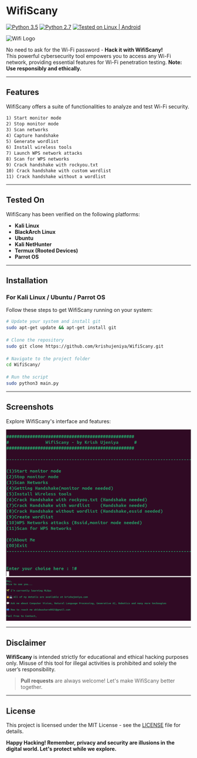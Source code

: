 
<a id="readme-top"></a>

# WifiScany

[![Python 3.5](https://img.shields.io/badge/Python-3.5-yellow.svg)](http://www.python.org/download/)
[![Python 2.7](https://img.shields.io/badge/python-2.7-brightgreen.svg)](https://www.python.org/downloads/release/python-2714/)
[![Tested on Linux | Android](https://img.shields.io/badge/Tested%20On-Linux%20%7C%20Android-yellowgreen.svg)](https://termux.com/)

![Wifi Logo](http://icons.iconarchive.com/icons/icons8/ios7/48/Network-Wifi-Logo-icon.png)

No need to ask for the Wi-Fi password - **Hack it with WifiScany!**  
This powerful cybersecurity tool empowers you to access any Wi-Fi network, providing essential features for Wi-Fi penetration testing. **Note: Use responsibly and ethically.**

---

## **Features**

WifiScany offers a suite of functionalities to analyze and test Wi-Fi security.

```plaintext
1) Start monitor mode
2) Stop monitor mode
3) Scan networks   
4) Capture handshake
5) Generate wordlist
6) Install wireless tools                  
7) Launch WPS network attacks 
8) Scan for WPS networks
9) Crack handshake with rockyou.txt
10) Crack handshake with custom wordlist
11) Crack handshake without a wordlist
```

---

## **Tested On**

WifiScany has been verified on the following platforms:

- **Kali Linux**
- **BlackArch Linux**
- **Ubuntu**
- **Kali NetHunter**
- **Termux (Rooted Devices)**
- **Parrot OS**

---

## **Installation**

### For Kali Linux / Ubuntu / Parrot OS

Follow these steps to get WifiScany running on your system:

```bash
# Update your system and install git
sudo apt-get update && apt-get install git

# Clone the repository
sudo git clone https://github.com/krishujeniya/WifiScany.git

# Navigate to the project folder
cd WifiScany/

# Run the script
sudo python3 main.py
```

---

## **Screenshots**

Explore WifiScany's interface and features:

![Screenshot 1](11.png)
![Screenshot 2](12.png)



---

## **Disclaimer**

**WifiScany** is intended strictly for educational and ethical hacking purposes only. Misuse of this tool for illegal activities is prohibited and solely the user’s responsibility.

> **Pull requests** are always welcome! Let's make WifiScany better together.

---

## **License**

This project is licensed under the MIT License - see the [LICENSE](https://github.com/krishujeniya/WifiScany/blob/main/LICENSE) file for details.

**Happy Hacking! Remember, privacy and security are illusions in the digital world. Let's protect while we explore.**
